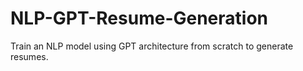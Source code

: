 # NLP-GPT-Resume-Generation
Train an NLP model using GPT architecture from scratch to generate resumes.
